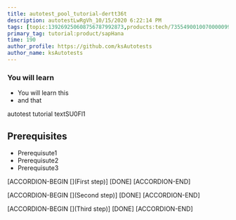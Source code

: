 ```yaml
---
title: autotest_pool_tutorial-dertt36t
description: autotestLwRgVh_10/15/2020 6:22:14 PM
tags: [topic:139269250608756787992873,products:tech/73554900100700000996,tutorial:experience/advanced]
primary_tag: tutorial:product/sapHana
time: 190
author_profile: https://github.com/ksAutotests
author_name: ksAutotests
---
```

### You will learn
- You will learn this
- and that

autotest tutorial textSU0Fl1

## Prerequisites
- Prerequisute1
- Prerequisute2
- Prerequisute3

[ACCORDION-BEGIN [](First step)]
[DONE]
[ACCORDION-END]

[ACCORDION-BEGIN [](Second step)]
[DONE]
[ACCORDION-END]

[ACCORDION-BEGIN [](Third step)]
[DONE]
[ACCORDION-END]

